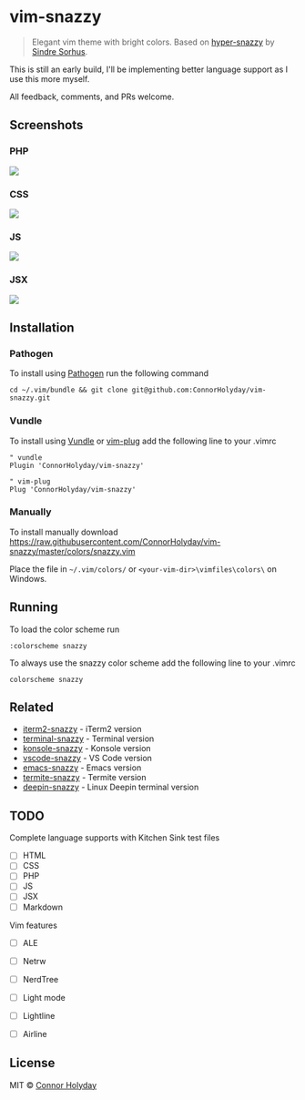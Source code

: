 # vim-snazzy

> Elegant vim theme with bright colors. Based on [hyper-snazzy](https://github.com/sindresorhus/hyper-snazzy/) by [Sindre Sorhus](https://sindresorhus.com).

This is still an early build, I'll be implementing better language support as I use this more myself.

All feedback, comments, and PRs welcome.

## Screenshots

### PHP
![](images/snazzy-php.jpg)

### CSS
![](images/snazzy-css.jpg)

### JS
![](images/snazzy-js.jpg)

### JSX
![](images/snazzy-jsx.jpg)

## Installation

### Pathogen
To install using [Pathogen](https://github.com/tpope/vim-pathogen) run the following command
```
cd ~/.vim/bundle && git clone git@github.com:ConnorHolyday/vim-snazzy.git
```

### Vundle
To install using [Vundle](https://github.com/VundleVim/Vundle.vim) or [vim-plug](https://github.com/junegunn/vim-plug)
add the following line to your .vimrc

```vim
" vundle
Plugin 'ConnorHolyday/vim-snazzy'

" vim-plug
Plug 'ConnorHolyday/vim-snazzy'
```

### Manually
To install manually download https://raw.githubusercontent.com/ConnorHolyday/vim-snazzy/master/colors/snazzy.vim

Place the file in `~/.vim/colors/` or `<your-vim-dir>\vimfiles\colors\` on Windows.

## Running

To load the color scheme run
```
:colorscheme snazzy
```

To always use the snazzy color scheme add the following line to your .vimrc
```
colorscheme snazzy
```


## Related

- [iterm2-snazzy](https://github.com/sindresorhus/iterm2-snazzy) - iTerm2 version
- [terminal-snazzy](https://github.com/sindresorhus/terminal-snazzy) - Terminal version
- [konsole-snazzy](https://github.com/miedzinski/konsole-snazzy) - Konsole version
- [vscode-snazzy](https://github.com/Tyriar/vscode-snazzy) - VS Code version
- [emacs-snazzy](https://github.com/weijiangan/emacs-snazzy) - Emacs version
- [termite-snazzy](https://github.com/kbobrowski/termite-snazzy) - Termite version
- [deepin-snazzy](https://github.com/xxczaki/deepin-snazzy) - Linux Deepin terminal version



## TODO

Complete language supports with Kitchen Sink test files

- [ ] HTML
- [ ] CSS
- [ ] PHP
- [ ] JS
- [ ] JSX
- [ ] Markdown

Vim features

- [ ] ALE
- [ ] Netrw
- [ ] NerdTree
- [ ] Light mode
- [ ] Lightline
- [ ] Airline


## License

MIT © [Connor Holyday](https://holyday.me)

